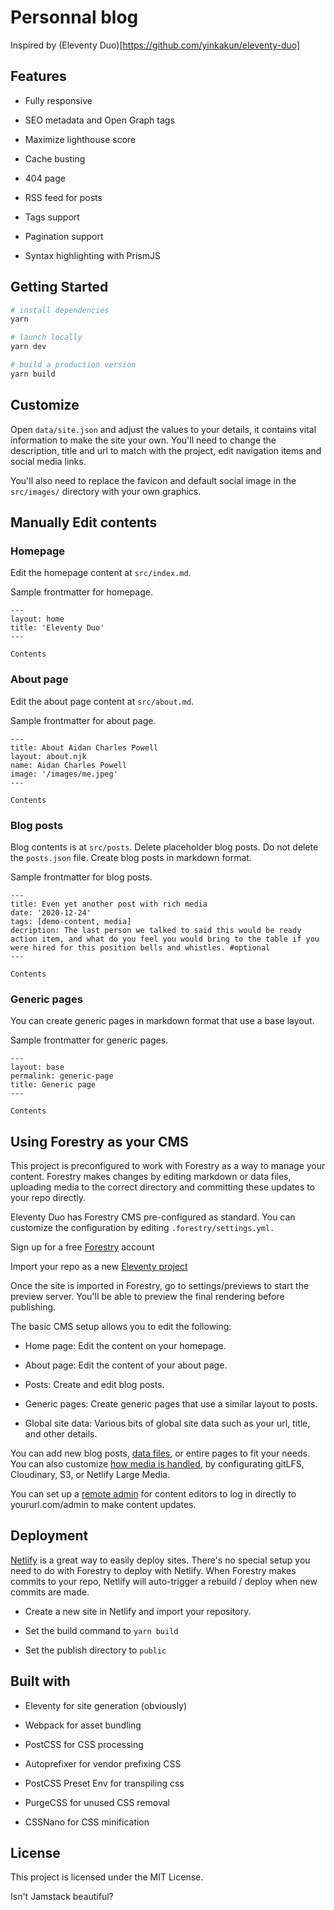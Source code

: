 # Personnal blog

Inspired by (Eleventy Duo)[https://github.com/yinkakun/eleventy-duo]

## Features

- Fully responsive

- SEO metadata and Open Graph tags

- Maximize lighthouse score

- Cache busting

- 404 page

- RSS feed for posts

- Tags support

- Pagination support

- Syntax highlighting with PrismJS

## Getting Started

```bash
# install dependencies
yarn

# launch locally
yarn dev

# build a production version
yarn build
```

## Customize

Open `data/site.json` and adjust the values to your details, it contains vital information to make the site your own. You'll need to change the description, title and url to match with the project, edit navigation items and social media links.

You'll also need to replace the favicon and default social image in the `src/images/` directory with your own graphics.

## Manually Edit contents

### Homepage

Edit the homepage content at `src/index.md`.

Sample frontmatter for homepage.

```
---
layout: home
title: 'Eleventy Duo'
---

Contents
```

### About page

Edit the about page content at `src/about.md`.

Sample frontmatter for about page.

```
---
title: About Aidan Charles Powell
layout: about.njk
name: Aidan Charles Powell
image: '/images/me.jpeg'
---

Contents
```

### Blog posts

Blog contents is at `src/posts`. Delete placeholder blog posts. Do not delete the `posts.json` file. Create blog posts in markdown format.

Sample frontmatter for blog posts.

```
---
title: Even yet another post with rich media
date: '2020-12-24'
tags: [demo-content, media]
decription: The last person we talked to said this would be ready action item, and what do you feel you would bring to the table if you were hired for this position bells and whistles. #optional
---

Contents
```

### Generic pages

You can create generic pages in markdown format that use a base layout.

Sample frontmatter for generic pages.

```
---
layout: base
permalink: generic-page
title: Generic page
---

Contents
```

## Using Forestry as your CMS

This project is preconfigured to work with Forestry as a way to manage your content. Forestry makes changes by editing markdown or data files, uploading media to the correct directory and committing these updates to your repo directly.

Eleventy Duo has Forestry CMS pre-configured as standard. You can customize the configuration by editing `.forestry/settings.yml.`

Sign up for a free [Forestry](https://forestry.io) account

Import your repo as a new [Eleventy project](https://forestry.io/docs/quickstart/setup-site/#import-site-from-repo)

Once the site is imported in Forestry, go to settings/previews to start the preview server. You'll be able to preview the final rendering before publishing.

The basic CMS setup allows you to edit the following:

- Home page: Edit the content on your homepage.

- About page: Edit the content of your about page.

- Posts: Create and edit blog posts.

- Generic pages: Create generic pages that use a similar layout to posts.

- Global site data: Various bits of global site data such as your url, title, and other details.

You can add new blog posts, [data files](https://forestry.io/docs/editing/data-files/), or entire pages to fit your needs. You can also customize [how media is handled](https://forestry.io/docs/media/), by configurating gitLFS, Cloudinary, S3, or Netlify Large Media.

You can set up a [remote admin](https://forestry.io/docs/editing/remote-admin/) for content editors to log in directly to yoururl.com/admin to make content updates.

## Deployment

[Netlify](https://netlify.com) is a great way to easily deploy sites. There's no special setup you need to do with Forestry to deploy with Netlify. When Forestry makes commits to your repo, Netlify will auto-trigger a rebuild / deploy when new commits are made.

- Create a new site in Netlify and import your repository.

- Set the build command to `yarn build`

- Set the publish directory to `public`

## Built with

- Eleventy for site generation (obviously)

- Webpack for asset bundling

- PostCSS for CSS processing

- Autoprefixer for vendor prefixing CSS

- PostCSS Preset Env for transpiling css

- PurgeCSS for unused CSS removal

- CSSNano for CSS minification

## License

This project is licensed under the MIT License.

Isn't Jamstack beautiful?
